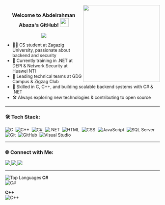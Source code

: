 <img width="250" align="right" src="https://c.tenor.com/_DOBjnGspYAAAAAM/code-coding.gif">

<h3 align="center">
  Welcome to Abdelrahman Abaza's GitHub!
  <img src="https://media.giphy.com/media/hvRJCLFzcasrR4ia7z/giphy.gif" width="28">
</h3>

<p align="center">
  <a href="https://github.com/DenverCoder1/readme-typing-svg">
    <img src="https://readme-typing-svg.herokuapp.com/?lines=.NET%20Developer%20%7C%20Cybersecurity%20Trainee;C%20%26%20C++%20Programmer;Always%20learning%20and%20building%20real%20projects!&font=Fira%20Code&center=true&width=500&height=45&color=00BFFF&vCenter=true&size=22">
  </a>
</p>

- 👨‍💻 CS student at Zagazig University, passionate about backend and security
- 🧠 Currently training in .NET at DEPI & Network Security at Huawei NTI
- 🚀 Leading technical teams at GDG Campus & Zigzag Club
- 🎯 Skilled in C, C++, and building scalable backend systems with C# & .NET
- 🛠️ Always exploring new technologies & contributing to open source

---

### 🛠️ Tech Stack:
![C](https://img.shields.io/badge/-C-05122A?style=flat&logo=c)&nbsp;
![C++](https://img.shields.io/badge/-C++-05122A?style=flat&logo=c%2B%2B)&nbsp;
![C#](https://img.shields.io/badge/-CSharp-05122A?style=flat&logo=csharp)&nbsp;
![.NET](https://img.shields.io/badge/-.NET-05122A?style=flat&logo=dotnet)&nbsp;
![HTML](https://img.shields.io/badge/-HTML5-05122A?style=flat&logo=html5)&nbsp;
![CSS](https://img.shields.io/badge/-CSS-05122A?style=flat&logo=css3)&nbsp;
![JavaScript](https://img.shields.io/badge/-JavaScript-05122A?style=flat&logo=javascript)&nbsp;
![SQL Server](https://img.shields.io/badge/-SQL_Server-05122A?style=flat&logo=microsoft-sql-server)&nbsp;
![Git](https://img.shields.io/badge/-Git-05122A?style=flat&logo=git)&nbsp;
![GitHub](https://img.shields.io/badge/-GitHub-05122A?style=flat&logo=github)&nbsp;
![Visual Studio](https://img.shields.io/badge/-Visual%20Studio-05122A?style=flat&logo=visual-studio)&nbsp;

---

### 🌐 Connect with Me:
<a href="https://linkedin.com/in/abaza-dev" target="_blank">
  <img src="https://img.shields.io/badge/-LinkedIn-0077B5?style=for-the-badge&logo=Linkedin&logoColor=white"/>
</a>
<a href="https://wa.me/201149047545" target="_blank">
  <img src="https://img.shields.io/badge/WhatsApp-25D366?style=for-the-badge&logo=whatsapp&logoColor=white"/>
</a>
<a href="https://www.facebook.com/abdelrhman.gamal.1428/" target="_blank">
  <img src="https://img.shields.io/badge/Facebook-1877F2?style=for-the-badge&logo=facebook&logoColor=white"/>
</a>

---

<img align="left" src="https://github-readme-stats.vercel.app/api/top-langs?username=Abaza44&show_icons=true&locale=en&layout=compact&theme=radical" alt="Top Languages" />





**C#**  
![C#](https://progress-bar.dev/80/?title=C%23&width=300)  

**C++**  
![C++](https://progress-bar.dev/95/?title=C%2B%2B&width=300)  



